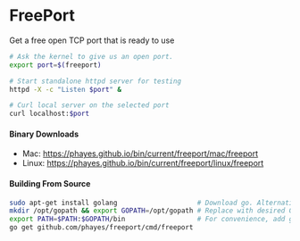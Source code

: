 FreePort
========

Get a free open TCP port that is ready to use

```bash
# Ask the kernel to give us an open port.
export port=$(freeport)

# Start standalone httpd server for testing
httpd -X -c "Listen $port" &

# Curl local server on the selected port
curl localhost:$port
```

#### Binary Downloads
 - Mac:   https://phayes.github.io/bin/current/freeport/mac/freeport
 - Linux: https://phayes.github.io/bin/current/freeport/linux/freeport

#### Building From Source
```bash
sudo apt-get install golang                    # Download go. Alternativly build from source: https://golang.org/doc/install/source
mkdir /opt/gopath && export GOPATH=/opt/gopath # Replace with desired GOPATH
export PATH=$PATH:$GOPATH/bin                  # For convenience, add go's bin dir to your PATH
go get github.com/phayes/freeport/cmd/freeport
```
